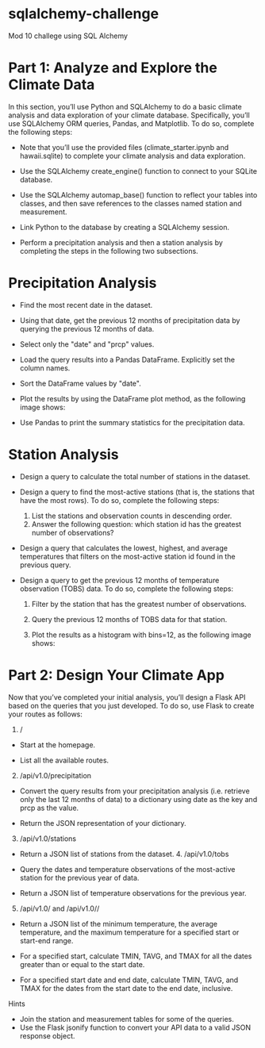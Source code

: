 # sqlalchemy-challenge
Mod 10 challege using SQL Alchemy


# Part 1: Analyze and Explore the Climate Data
In this section, you’ll use Python and SQLAlchemy to do a basic climate analysis and data exploration of your climate database. Specifically, you’ll use SQLAlchemy ORM queries, Pandas, and Matplotlib. To do so, complete the following steps:

- Note that you’ll use the provided files (climate_starter.ipynb and hawaii.sqlite) to complete your climate analysis and data exploration.

- Use the SQLAlchemy create_engine() function to connect to your SQLite database.

- Use the SQLAlchemy automap_base() function to reflect your tables into classes, and then save references to the classes named station and measurement.

- Link Python to the database by creating a SQLAlchemy session.

- Perform a precipitation analysis and then a station analysis by completing the steps in the following two subsections.

# Precipitation Analysis
- Find the most recent date in the dataset.

- Using that date, get the previous 12 months of precipitation data by querying the previous 12 months of data.
- Select only the "date" and "prcp" values.

- Load the query results into a Pandas DataFrame. Explicitly set the column names.

- Sort the DataFrame values by "date".

- Plot the results by using the DataFrame plot method, as the following image shows:

- Use Pandas to print the summary statistics for the precipitation data.

# Station Analysis
- Design a query to calculate the total number of stations in the dataset.

- Design a query to find the most-active stations (that is, the stations that have the most rows). To do so, complete the following steps:

  1. List the stations and observation counts in descending order.
  2.  Answer the following question: which station id has the greatest number of observations?
- Design a query that calculates the lowest, highest, and average temperatures that filters on the most-active station id found in the previous query.
- Design a query to get the previous 12 months of temperature observation (TOBS) data. To do so, complete the following steps:

  1. Filter by the station that has the greatest number of observations.

  2. Query the previous 12 months of TOBS data for that station.

  3. Plot the results as a histogram with bins=12, as the following image shows:


# Part 2: Design Your Climate App
Now that you’ve completed your initial analysis, you’ll design a Flask API based on the queries that you just developed. To do so, use Flask to create your routes as follows:

1.  /

- Start at the homepage.

- List all the available routes.

2. /api/v1.0/precipitation

- Convert the query results from your precipitation analysis (i.e. retrieve only the last 12 months of data) to a dictionary using date as the key and prcp as the value.

- Return the JSON representation of your dictionary.

3. /api/v1.0/stations

- Return a JSON list of stations from the dataset.
  4. /api/v1.0/tobs

- Query the dates and temperature observations of the most-active station for the previous year of data.

- Return a JSON list of temperature observations for the previous year.

5. /api/v1.0/<start> and /api/v1.0/<start>/<end>

- Return a JSON list of the minimum temperature, the average temperature, and the maximum temperature for a specified start or start-end range.

- For a specified start, calculate TMIN, TAVG, and TMAX for all the dates greater than or equal to the start date.

- For a specified start date and end date, calculate TMIN, TAVG, and TMAX for the dates from the start date to the end date, inclusive.

Hints
- Join the station and measurement tables for some of the queries.
- Use the Flask jsonify function to convert your API data to a valid JSON response object.
